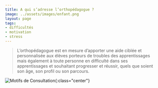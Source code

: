 ```yaml
---
title: A qui s’adresse l’orthopédagogue ?
image: ../assets/images/enfant.png
layout: page
tags:
- difficultés
- motivation
- stress
---
```


>L’orthopédagogue est en mesure d’apporter une aide ciblée et personnalisée aux élèves porteurs de troubles des apprentissages mais également à toute personne en difficulté dans ses apprentissages et souhaitant progresser et réussir, quels que soient son âge, son profil ou son parcours.

![Motifs de Consultation](../assets/images/motifs_consultation.png){:class="center"}

